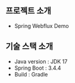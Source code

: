 ## **프로젝트 소개**
- Spring Webflux Demo

## **기술 스택 소개**

- Java version : JDK 17
- Spring Boot : 3.4.4
- Build : Gradle